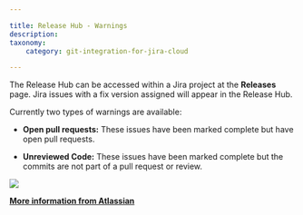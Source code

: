 ```yaml
---

title: Release Hub - Warnings 
description:
taxonomy:
    category: git-integration-for-jira-cloud

---
```


The Release Hub can be accessed within a Jira project at the **Releases** page. Jira issues with a fix version assigned will appear in the Release Hub.

Currently two types of warnings are available:

*   **Open pull requests:** These issues have been marked complete but have open pull requests.

*   **Unreviewed Code:** These issues have been marked complete but the commits are not part of a pull request or review.


![](https://bigbrassband.atlassian.net/wiki/download/attachments/1941373081/Annotation%2520on%25202019-5-6.png%3Fversion=1&modificationDate=1561217695581&cacheVersion=1&api=v2?version=1&modificationDate=1631349265120&cacheVersion=1&api=v2)

[**More information from Atlassian**](https://confluence.atlassian.com/jirasoftwarecloud/using-the-release-page-to-check-the-progress-of-a-version-764478141.html)

